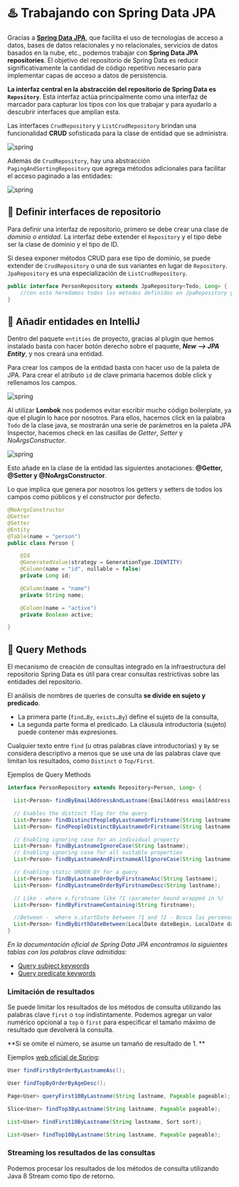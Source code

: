 # ♨️ Trabajando con Spring Data JPA

Gracias a **[Spring Data JPA](https://spring.io/projects/spring-data-jpa#overview)**, que facilita el uso de tecnologías de acceso a datos, bases de datos relacionales y no relacionales, servicios de datos basados en la nube, etc., podemos trabajar con **Spring Data JPA repositories**. El objetivo del repositorio de Spring Data es reducir significativamente la cantidad de código repetitivo necesario para implementar capas de acceso a datos de persistencia.

**La interfaz central en la abstracción del repositorio de Spring Data es `Repository`**. Esta interfaz actúa principalmente como una interfaz de marcador para capturar los tipos con los que trabajar y para ayudarlo a descubrir interfaces que amplían esta. 

Las interfaces `CrudRepository` y `ListCrudRepository` brindan una funcionalidad **CRUD** sofisticada para la clase de entidad que se administra.

![spring](../img/ud4/2spring.png)

Además de `CrudRepository`, hay una abstracción `PagingAndSortingRepository` que agrega métodos adicionales para facilitar el acceso paginado a las entidades:

![spring](../img/ud4/3spring.png)

## 💮 Definir interfaces de repositorio

Para definir una interfaz de repositorio, primero se debe crear una clase de _dominio o entidad_. La interfaz debe extender el `Repository` y el tipo debe ser la clase de dominio y el tipo de ID.

Si desea exponer métodos CRUD para ese tipo de dominio, se puede extender de `CrudRepository` o una de sus variantes en lugar de `Repository`. `JpaRepository` es una especialización de `ListCrudRepository`.

```java title="PersonRepository.java"
public interface PersonRepository extends JpaRepository<Todo, Long> {
    //con esto heredamos todos los métodos definidos en JpaRepository y las clases que se extienden en ella
}
```

## 💮 Añadir entidades en IntelliJ

Dentro del paquete `entities` de proyecto, gracias al plugin que hemos instalado basta con hacer botón derecho sobre el paquete, _**New --> JPA Entity**_, y nos creará una entidad.

Para crear los campos de la entidad basta con hacer uso de la paleta de JPA. Para crear el atributo `id` de clave primaria hacemos doble click y rellenamos los campos.

![spring](../img/ud4/7spring.png)

Al utilizar **Lombok** nos podemos evitar escribir mucho código boilerplate, ya que el plugin lo hace por nosotros. Para ellos, hacemos click en la palabra `Todo` de la clase java, se mostrarán una serie de parámetros en la paleta JPA Inspector, hacemos check en las casillas de _Getter_, _Setter_ y _NoArgsConstructor_.

![spring](../img/ud4/8spring.png)

Esto añade en la clase de la entidad las siguientes anotaciones: **@Getter, @Setter y @NoArgsConstructor**. 

Lo que implica que genera por nosotros los getters y setters de todos los campos como públicos y el constructor por defecto.

```java title="Person.java"
@NoArgsConstructor
@Getter
@Setter
@Entity
@Table(name = "person")
public class Person {

    @Id
    @GeneratedValue(strategy = GenerationType.IDENTITY)
    @Column(name = "id", nullable = false)
    private Long id;

    @Column(name = "name")
    private String name;

    @Column(name = "active")
    private Boolean active;

}
```

## 💮 Query Methods

El mecanismo de creación de consultas integrado en la infraestructura del repositorio Spring Data es útil para crear consultas restrictivas sobre las entidades del repositorio.

El análisis de nombres de queries de consulta **se divide en sujeto y predicado**. 

- La primera parte (`find…By`, `exists…By`) define el sujeto de la consulta, 
- La segunda parte forma el predicado. La cláusula introductoria (sujeto) puede contener más expresiones. 

Cualquier texto entre `find` (u otras palabras clave introductorias) y `By` se considera descriptivo a menos que se use una de las palabras clave que limitan los resultados, como `Distinct` o `Top/First`.

Ejemplos de Query Methods

```java title="PersonRespository.java"
interface PersonRepository extends Repository<Person, Long> {

  List<Person> findByEmailAddressAndLastname(EmailAddress emailAddress, String lastname);

  // Enables the distinct flag for the query
  List<Person> findDistinctPeopleByLastnameOrFirstname(String lastname, String firstname);
  List<Person> findPeopleDistinctByLastnameOrFirstname(String lastname, String firstname);

  // Enabling ignoring case for an individual property
  List<Person> findByLastnameIgnoreCase(String lastname);
  // Enabling ignoring case for all suitable properties
  List<Person> findByLastnameAndFirstnameAllIgnoreCase(String lastname, String firstname);

  // Enabling static ORDER BY for a query
  List<Person> findByLastnameOrderByFirstnameAsc(String lastname);
  List<Person> findByLastnameOrderByFirstnameDesc(String lastname);

  // Like - where x.firstname like ?1 (parameter bound wrapped in %)
  List<Person> findByFirstnameContaining(String firstname);

  //Between -  where x.startDate between ?1 and ?2 - Busca las personas nacidas entre esas fechas
  List<Person> findByBirthDateBetween(LocalDate dateBegin, LocalDate dateEnd);
}
```

_En la documentación oficial de Spring Data JPA encontramos la siguientes tablas con las palabras clave admitidas:_

- [Query subject keywords](https://docs.spring.io/spring-data/jpa/reference/repositories/query-keywords-reference.html)
- [Query predicate keywords](https://docs.spring.io/spring-data/jpa/reference/repositories/query-keywords-reference.html#appendix.query.method.predicate)

### Limitación de resultados

Se puede limitar los resultados de los métodos de consulta utilizando las palabras clave `first` o `top` indistintamente.
Podemos agregar un valor numérico opcional a `top` o `first` para especificar el tamaño máximo de resultado que devolverá la consulta. 

**Si se omite el número, se asume un tamaño de resultado de 1. **

Ejemplos [web oficial de Spring](https://docs.spring.io/spring-data/jpa/docs/current/reference/html/#repositories.limit-query-result):

```java
User findFirstByOrderByLastnameAsc();

User findTopByOrderByAgeDesc();

Page<User> queryFirst10ByLastname(String lastname, Pageable pageable);

Slice<User> findTop3ByLastname(String lastname, Pageable pageable);

List<User> findFirst10ByLastname(String lastname, Sort sort);

List<User> findTop10ByLastname(String lastname, Pageable pageable);
```

### Streaming los resultados de las consultas

Podemos procesar los resultados de los métodos de consulta utilizando Java 8 Stream<T> como tipo de retorno. 
